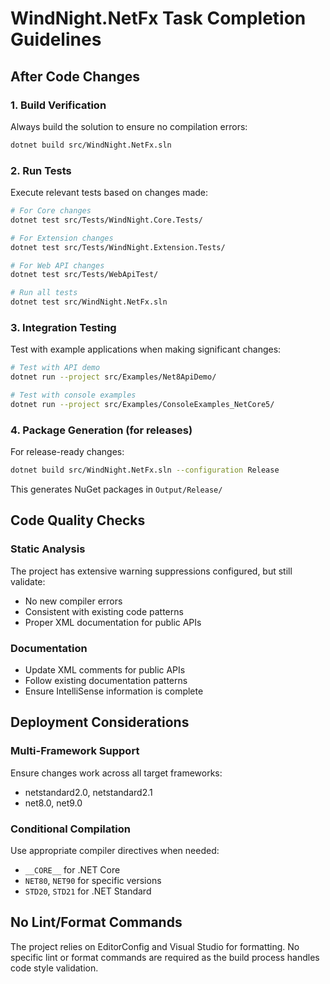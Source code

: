 # WindNight.NetFx Task Completion Guidelines

## After Code Changes

### 1. Build Verification
Always build the solution to ensure no compilation errors:
```bash
dotnet build src/WindNight.NetFx.sln
```

### 2. Run Tests
Execute relevant tests based on changes made:
```bash
# For Core changes
dotnet test src/Tests/WindNight.Core.Tests/

# For Extension changes  
dotnet test src/Tests/WindNight.Extension.Tests/

# For Web API changes
dotnet test src/Tests/WebApiTest/

# Run all tests
dotnet test src/WindNight.NetFx.sln
```

### 3. Integration Testing
Test with example applications when making significant changes:
```bash
# Test with API demo
dotnet run --project src/Examples/Net8ApiDemo/

# Test with console examples
dotnet run --project src/Examples/ConsoleExamples_NetCore5/
```

### 4. Package Generation (for releases)
For release-ready changes:
```bash
dotnet build src/WindNight.NetFx.sln --configuration Release
```
This generates NuGet packages in `Output/Release/`

## Code Quality Checks

### Static Analysis
The project has extensive warning suppressions configured, but still validate:
- No new compiler errors
- Consistent with existing code patterns
- Proper XML documentation for public APIs

### Documentation
- Update XML comments for public APIs
- Follow existing documentation patterns
- Ensure IntelliSense information is complete

## Deployment Considerations

### Multi-Framework Support
Ensure changes work across all target frameworks:
- netstandard2.0, netstandard2.1 
- net8.0, net9.0

### Conditional Compilation
Use appropriate compiler directives when needed:
- `__CORE__` for .NET Core
- `NET80`, `NET90` for specific versions
- `STD20`, `STD21` for .NET Standard

## No Lint/Format Commands
The project relies on EditorConfig and Visual Studio for formatting. No specific lint or format commands are required as the build process handles code style validation.
